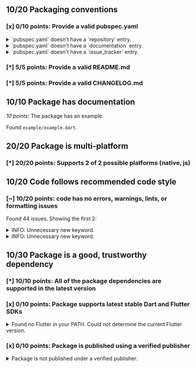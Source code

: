 ## 10/20 Packaging conventions

### [x] 0/10 points: Provide a valid pubspec.yaml
<details>
<summary>
`pubspec.yaml` doesn't have a `repository` entry.
</summary>
</details>
<details>
<summary>
`pubspec.yaml` doesn't have a `documentation` entry.
</summary>
</details>
<details>
<summary>
`pubspec.yaml` doesn't have a `issue_tracker` entry.
</summary>
</details>

### [*] 5/5 points: Provide a valid README.md


### [*] 5/5 points: Provide a valid CHANGELOG.md


## 10/10 Package has documentation

*10 points*: The package has an example.

Found `example/example.dart`.

## 20/20 Package is multi-platform

### [*] 20/20 points: Supports 2 of 2 possible platforms (native, js)


## 10/20 Code follows recommended code style

### [~] 10/20 points: code has no errors, warnings, lints, or formatting issues
Found 44 issues. Showing the first 2:

<details>
<summary>
INFO: Unnecessary new keyword.
</summary>
`lib/repository.dart:27:15`

```
   ╷
27 │     _cached = new Version.parse(versionString);
   │               ^^^^^^^^^^^^^^^^^^^^^^^^^^^^^^^^
   ╵
```

To reproduce run `dart analyze lib/repository.dart`
</details>
<details>
<summary>
INFO: Unnecessary new keyword.
</summary>
`lib/repository.dart:109:7`

```
    ╷
109 │       new GenericProcessingException('ValidationError: $message');
    │       ^^^^^^^^^^^^^^^^^^^^^^^^^^^^^^^^^^^^^^^^^^^^^^^^^^^^^^^^^^^
    ╵
```

To reproduce run `dart analyze lib/repository.dart`
</details>

## 10/30 Package is a good, trustworthy dependency

### [*] 10/10 points: All of the package dependencies are supported in the latest version


### [x] 0/10 points: Package supports latest stable Dart and Flutter SDKs
<details>
<summary>
Found no Flutter in your PATH. Could not determine the current Flutter version.
</summary>
</details>

### [x] 0/10 points: Package is published using a verified publisher
<details>
<summary>
Package is not published under a verified publisher.
</summary>
See https://dart.dev/tools/pub/verified-publishers for more information.
</details>
